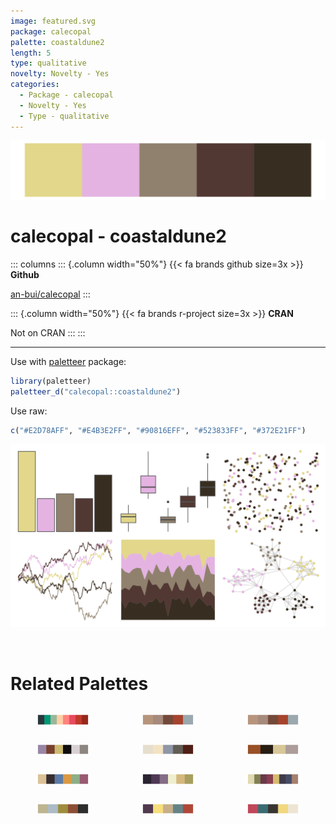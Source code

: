 ```yaml
---
image: featured.svg
package: calecopal
palette: coastaldune2
length: 5
type: qualitative
novelty: Novelty - Yes
categories:
  - Package - calecopal
  - Novelty - Yes
  - Type - qualitative
---
```


![](featured.svg)

# calecopal - coastaldune2 

::: columns
::: {.column width="50%"}
{{< fa brands github size=3x >}}
**Github**

[an-bui/calecopal](https://github.com/an-bui/calecopal)
:::

::: {.column width="50%"}
{{< fa brands r-project size=3x >}}
**CRAN**

Not on CRAN
:::
:::

<hr> 

Use with [paletteer](https://emilhvitfeldt.github.io/paletteer/) package:

```r
library(paletteer)
paletteer_d("calecopal::coastaldune2")
```

Use raw:

```r
c("#E2D78AFF", "#E4B3E2FF", "#90816EFF", "#523833FF", "#372E21FF")
``` 

![](examples.png) 

<br>

# Related Palettes

<div class="list" style="display: grid; grid-template-columns: auto auto auto;"> <figure class="figure">
<a href="../../awtools/a_palette/"> <img src="../../awtools/a_palette/featured.svg" style="width: 100%;" class="figure-img"></a>
</figure> <figure class="figure">
<a href="../../ButterflyColors/hamadryas_feronia/"> <img src="../../ButterflyColors/hamadryas_feronia/featured.svg" style="width: 100%;" class="figure-img"></a>
</figure> <figure class="figure">
<a href="../../ButterflyColors/hamadryas_feronia/"> <img src="../../ButterflyColors/hamadryas_feronia/featured.svg" style="width: 100%;" class="figure-img"></a>
</figure> <figure class="figure">
<a href="../../wesanderson/IsleofDogs1/"> <img src="../../wesanderson/IsleofDogs1/featured.svg" style="width: 100%;" class="figure-img"></a>
</figure> <figure class="figure">
<a href="../../calecopal/caqu/"> <img src="../../calecopal/caqu/featured.svg" style="width: 100%;" class="figure-img"></a>
</figure> <figure class="figure">
<a href="../../rockthemes/hellawaits/"> <img src="../../rockthemes/hellawaits/featured.svg" style="width: 100%;" class="figure-img"></a>
</figure> <figure class="figure">
<a href="../../IslamicArt/alhambra/"> <img src="../../IslamicArt/alhambra/featured.svg" style="width: 100%;" class="figure-img"></a>
</figure> <figure class="figure">
<a href="../../beyonce/X10/"> <img src="../../beyonce/X10/featured.svg" style="width: 100%;" class="figure-img"></a>
</figure> <figure class="figure">
<a href="../../MoMAColors/Levine1/"> <img src="../../MoMAColors/Levine1/featured.svg" style="width: 100%;" class="figure-img"></a>
</figure> <figure class="figure">
<a href="../../lisa/EdgarDegas/"> <img src="../../lisa/EdgarDegas/featured.svg" style="width: 100%;" class="figure-img"></a>
</figure> <figure class="figure">
<a href="../../lisa/JamesJean/"> <img src="../../lisa/JamesJean/featured.svg" style="width: 100%;" class="figure-img"></a>
</figure> <figure class="figure">
<a href="../../lisa/JoanMiro/"> <img src="../../lisa/JoanMiro/featured.svg" style="width: 100%;" class="figure-img"></a>
</figure> 
</div>
